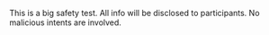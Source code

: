 This is a big safety test.
All info will be disclosed to participants.
No malicious intents are involved.
